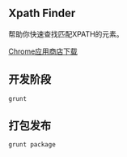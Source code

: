 ## Xpath Finder

帮助你快速查找匹配XPATH的元素。

[Chrome应用商店下载](https://chrome.google.com/webstore/detail/xpath-finder/ijaobnmmgonppmablhldddpfmgpklbfh)

## 开发阶段

<pre><code>grunt</code></pre>


## 打包发布

<pre><code>grunt package</code></pre>